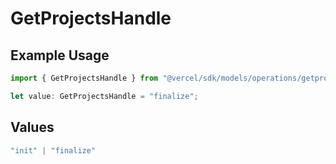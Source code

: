 # GetProjectsHandle

## Example Usage

```typescript
import { GetProjectsHandle } from "@vercel/sdk/models/operations/getprojects.js";

let value: GetProjectsHandle = "finalize";
```

## Values

```typescript
"init" | "finalize"
```